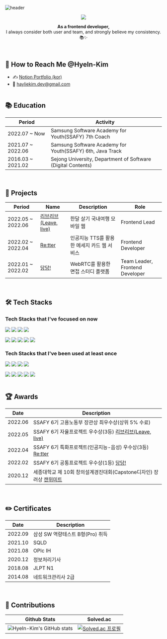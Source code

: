 ![header](https://capsule-render.vercel.app/api?type=waving&color=gradient&height=200&section=header&text=Hi,%20I'm%20Haylie!💐&fontSize=50)

<p align="center">
<img src="https://hits.seeyoufarm.com/api/count/incr/badge.svg?url=https%3A%2F%2Fgithub.com%2FHyeIn-Kim%2F&count_bg=%23FFC70E&title_bg=%23555555&icon=&icon_color=%23E7E7E7&title=hits&edge_flat=false" />
</p>
<p align="center"><b>As a frontend developer,</b><br>I always consider both user and team, and strongly believe my consistency. 📚✨</p>

<br>

## 🎉 How to Reach Me @HyeIn-Kim
- ✍ [Notion Portfolio (kor)](https://virtual-garden.notion.site/7ac75ca78b05492ebdced84e8866fc18)
- 💌 hayliekim.dev@gmail.com<br><br>


## 📚 Education
|Period|Activity|
|--|--|
|2022.07 ~ Now|Samsung Software Academy for Youth(SSAFY) 7th Coach
|2021.07 ~ 2022.06|Samsung Software Academy for Youth(SSAFY) 6th, Java Track|
|2016.03 ~ 2021.02|Sejong University, Department of Software (Digital Contents)|

<br>

## 🎈 Projects
|Period|Name|Description|Role|
|--|--|--|--|
|2022.05 ~ 2022.06|[리브리브(Leave, live)](https://github.com/HyeIn-Kim/LeaveLive)|한달 살기 국내여행 모바일 웹|Frontend Lead|
|2022.02 ~ 2022.04|[Re:tter](https://github.com/HyeIn-Kim/Retter)|인공지능 TTS를 활용한 메세지 카드 웹 서비스|Frontend Developer|
|2022.01 ~ 2022.02|[당당!](https://github.com/HyeIn-Kim/dangdang)|WebRTC를 활용한 면접 스터디 플랫폼|Team Leader, Frontend Developer|

<br>

## 🛠 Tech Stacks
### Tech Stacks that I've focused on now 
<p>
  <img src="https://img.shields.io/badge/-HTML5-E34F26?style=for-the-badge&logo=HTML5&logoColor=white"/></a>
<img src="https://img.shields.io/badge/-CSS3-1572B6?style=for-the-badge&logo=CSS3&logoColor=white"/></a>
<img src="https://img.shields.io/badge/-JavaScript-F7DF1E?style=for-the-badge&logo=JavaScript&logoColor=black"/></a>
<img src="https://img.shields.io/badge/-TypeScript-3178C6?style=for-the-badge&logo=TypeScript&logoColor=white"/></a>

<img src="https://img.shields.io/badge/-Next.js-000000?style=for-the-badge&logo=Next.js&logoColor=white"/></a>
<img src="https://img.shields.io/badge/-React-61DAFB?style=for-the-badge&logo=React&logoColor=black"/></a>
<img src="https://img.shields.io/badge/-Redux-764ABC?style=for-the-badge&logo=Redux&logoColor=white"/></a>
<img src="https://img.shields.io/badge/-SCSS-CC6699?style=for-the-badge&logo=Sass&logoColor=white"/></a>
<img src="https://img.shields.io/badge/-styled components-DB7093?style=for-the-badge&logo=styled-components&logoColor=white"/></a>
</p>

### Tech Stacks that I've been used at least once
<img src="https://img.shields.io/badge/-Java-007396?style=for-the-badge&logo=Java&logoColor=white"/></a>
<img src="https://img.shields.io/badge/-c-A8B9CC?style=for-the-badge&logo=c&logoColor=black"/></a>
<img src="https://img.shields.io/badge/-c++-00599C?style=for-the-badge&logo=c%2B%2B&logoColor=white"/></a>
<img src="https://img.shields.io/badge/-Spring Boot-6DB33F?style=for-the-badge&logo=Spring Boot&logoColor=white"/></a>

<img src="https://img.shields.io/badge/-Python-3776AB?style=for-the-badge&logo=Python&logoColor=white"/></a>
<img src="https://img.shields.io/badge/-Flask-000000?style=for-the-badge&logo=Flask&logoColor=white"/></a>
<img src="https://img.shields.io/badge/-PHP-777BB4?style=for-the-badge&logo=PHP&logoColor=white"/></a>
<img src="https://img.shields.io/badge/-MySQL-4479A1?style=for-the-badge&logo=MySQL&logoColor=white"/></a>
<img src="https://img.shields.io/badge/-React Native-61DAFB?style=for-the-badge&logo=React&logoColor=black"/></a>
<br><br>

## 🏆 Awards
|Date|Description|
|--|--|
|2022.06|SSAFY 6기 고용노동부 장관상 최우수상(상위 5% 수료)|
|2022.05|SSAFY 6기 자율프로젝트 우수상(3등) [리브리브(Leave, live)](https://github.com/HyeIn-Kim/LeaveLive)|
|2022.04|SSAFY 6기 특화프로젝트(인공지능-음성) 우수상(3등) [Re:tter](https://github.com/HyeIn-Kim/Retter)|
|2022.02|SSAFY 6기 공통프로젝트 우수상(1등) [당당!](https://github.com/HyeIn-Kim/dangdang)|
|2020.12|세종대학교 제 10회 창의설계경진대회(Capstone디자인) 장려상 [캔위미트](https://github.com/HyeIn-Kim/canwemeet_v2)|

<br>

## ✏️ Certificates
|Date|Description|
|--|--|
|2022.09|삼성 SW 역량테스트 B형(Pro) 취득|
|2021.10|SQLD|
|2021.08|OPIc IH|
|2020.12|정보처리기사|
|2018.08|JLPT N1|
|2014.08|네트워크관리사 2급|

<br>

## 🏃‍ Contributions
|Github Stats|Solved.ac|
|:--:|:--:|
|![HyeIn-Kim's GitHub stats](https://github-readme-stats.vercel.app/api?username=HyeIn-Kim&theme=gruvbox_light&show_icons=true)|[![Solved.ac 프로필](http://mazassumnida.wtf/api/v2/generate_badge?boj=hyein_kim)](https://solved.ac/hyein_kim)|

<br>



<!--
[![HyeIn-Kim's github stats](https://github-readme-stats.vercel.app/api/top-langs/?username=HyeIn-Kim&show_icons=true&hide_border=true&title_color=004386&icon_color=004386&layout=compact)](https://github.com/HyeIn-Kim)
**HyeIn-Kim/HyeIn-Kim** is a ✨ _special_ ✨ repository because its `README.md` (this file) appears on your GitHub profile.


<p align="center">
<img src="https://img.shields.io/badge/-C-A8B9CC?style=for-the-badge&logo=C&logoColor=white"/></a>
<img src="https://img.shields.io/badge/-Java-007396?style=for-the-badge&logo=Java&logoColor=white"/></a>
<img src="https://img.shields.io/badge/-Spring-6DB33F?style=for-the-badge&logo=Spring&logoColor=white"/></a>
<img src="https://img.shields.io/badge/-Spring Boot-6DB33F?style=for-the-badge&logo=Spring Boot&logoColor=white"/></a>
<img src="https://img.shields.io/badge/-Python-3776AB?style=for-the-badge&logo=Python&logoColor=white"/></a>
<img src="https://img.shields.io/badge/-Flask-000000?style=for-the-badge&logo=Flask&logoColor=white"/></a>
<img src="https://img.shields.io/badge/-PHP-777BB4?style=for-the-badge&logo=PHP&logoColor=white"/></a>
<img src="https://img.shields.io/badge/-MySQL-4479A1?style=for-the-badge&logo=MySQL&logoColor=white"/></a>
</p>

Here are some ideas to get you started:

- 🔭 I’m currently working on ...
- 🌱 I’m currently learning ...
- 👯 I’m looking to collaborate on ...
- 🤔 I’m looking for help with ...
- 💬 Ask me about ...
- 📫 How to reach me: ...
- 😄 Pronouns: ...
- ⚡ Fun fact: ...
-->
